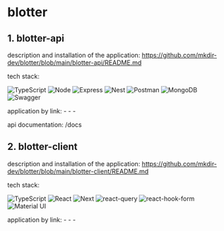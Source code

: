 # blotter

## 1. blotter-api

description and installation of the application: https://github.com/mkdir-dev/blotter/blob/main/blotter-api/README.md

tech stack:

![TypeScript](https://img.shields.io/badge/-TypeScript-090909?style=for-the-badge&logo=TypeScript)
![Node](https://img.shields.io/badge/-Node-090909?style=for-the-badge&logo=Node.js)
![Express](https://img.shields.io/badge/-Express-090909?style=for-the-badge&logo=Express)
![Nest](https://img.shields.io/badge/-Nest-090909?style=for-the-badge&logo=NestJS&logoColor=E0234E)
![Postman](https://img.shields.io/badge/-Postman-090909?style=for-the-badge&logo=Postman)
![MongoDB](https://img.shields.io/badge/-MongoDB-090909?style=for-the-badge&logo=MongoDB)
![Swagger](https://img.shields.io/badge/-Swagger-090909?style=for-the-badge&logo=Swagger)

application by link: - - -

api documentation: /docs

## 2. blotter-client

description and installation of the application: https://github.com/mkdir-dev/blotter/blob/main/blotter-client/README.md

tech stack:

![TypeScript](https://img.shields.io/badge/-TypeScript-090909?style=for-the-badge&logo=TypeScript)
![React](https://img.shields.io/badge/-React-090909?style=for-the-badge&logo=React)
![Next](https://img.shields.io/badge/-Next-090909?style=for-the-badge&logo=Next.js)
![react-query](https://img.shields.io/badge/-react%20query-090909?style=for-the-badge&logo=react%20query)
![react-hook-form](https://img.shields.io/badge/-react%20hook%20form-090909?style=for-the-badge&logo=react%20hook%20form)
![Material UI](https://img.shields.io/badge/-Material%20UI-090909?style=for-the-badge&logo=mui)

application by link: - - -
